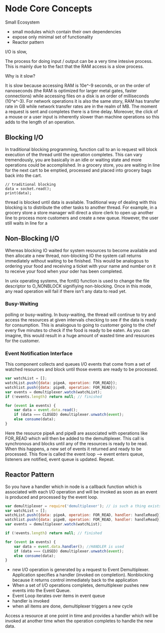 # Node Core Concepts

Small Ecosystem

* small modules which contain their own dependencies
* expose only minimal set of functionality
* Reactor pattern

I/O is slow,

The process for doing input / output can be a very time intesive process. This is mainly due to the fact that the RAM access is a slow process.

Why is it slow?

It is slow because accessing RAM is 10e^-9 seconds, or on the order of nanoseconds \(the RAM is optimized for larger metal gates, faster connections\) while accessing files on a disk is an order of milliseconds \(10^e^-3\). For network operations it is also the same story, RAM has transfer rate in GB while network transfer rates are in the realm of MB. The moment a request is sent and completes there is a time delay. Moreover, the click of a mouse or a user input is inherently slower than machine operations so this adds to the length of an operation.

## Blocking I/O

In traditional blocking programming, function call to an io request will block execution of the thread until the operation completes. This can vary tremendously, you are basically in an idle or waiting state and more operations could be accomplished. In a grocery store, you are waiting in line for the next cart to be emptied, processed and placed into grocery bags back into the cart.

```
// traditional blocking
data = socket.read();
print(data);
```

thread is blocked until data is available. Traditional way of dealing with this blocking is to distribute the other tasks to another thread. For example, in a grocery store a store manager will direct a store clerk to open up another line to process more customers and create a new queue. However, the user still waits in line for a

## Non-Blocking I/O

Whereas blocking IO waited for system resources to become available and then allocate a new thread, non-blocking IO the system call returns immediately without waiting to be finished. This would be analogous to ordering your food and receiving a ticket with your name and number on it to receive your food when your oder has been completed.

In unix operating systems, the fcntl\(\) function is used to change the file descriptor to O\_NONBLOCK signifiying non-blocking. Once in this mode, any read operation will fail if there isn't any data to read yet.

### Busy-Waiting

polling or busy-waiting. In busy-waiting, the thread will continue to try and access the resources at given intervals checking to see if the data is ready for consumption. This is analogous to going to customer going to the chef every five minutes to check if the food is ready to be eaten. As you can imagine, this would result in a huge amount of wasted time and resources for the customer.

### Event Notification Interface

This component collects and queues I/O events that come from a set of watched resources and block until those events are ready to be processed.

```js
var watchList = [];
watchList.push({data: pipeA, operation: FOR_READ});
watchlist.push({data: pipeB, operation: FOR_READ});
var events = demultiplexer.watch(watchList);
if (!events.length) return null; // finished

for (event in events) {
    var data = event.data.read();
    if (data === CLOSED) demultiplexer.unwatch(event);
    else consume(data);
}
```

Here the resource pipeA and pipeB are associated with operations like FOR\_READ which will then be added to the demultiplexer. This call is synchronous and blocks until any of the resources is ready to be read. When this happens, a new set of events it returned and ready to be processed. This flow is called the event loop --&gt; event enters queue, listeners are notified, event queue is updated. Repeat.

## Reactor Pattern

So you have a handler which in node is a callback function which is associated with each I/O operation and will be invoked as soon as an event is produced and processed by the event loop.

```js
var demultiplexer = require('demultiplexer'); // is such a thing exists like this
var watchList = [];
watchList.push({data: pipeA, operation: FOR_READ, handler: handleRead});
watchlist.push({data: pipeB, operation: FOR_READ, handler: handleRead});
var events = demultiplexer.watch(watchList);

if (!events.length) return null; // finished

for (event in events) {
    var data = event.data.handler(); //HANDLER is used
    if (data === CLOSED) demultiplexer.unwatch(event);
    else consume(data);
}
```

* new I/O operation is generated by a request to Event Demultiplexer. Application specifies a handler \(invoked on completion\). Nonblocking because it returns control immediately back to the application
* When a set of I/O operations completes, demultiplexer pushes new events into the Event Queue.
* Event Loop iterates over items in event queue
* handler is invoked
* when all items are done, demultiplexer triggers a new cycle

Access a resource at one point in time and provides a handler which will be invoked at another time when the operation completes to handle the new data.







